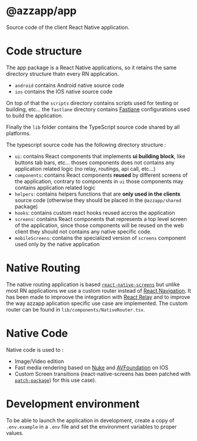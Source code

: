 # @azzapp/app

Source code of the client React Native application.

# Code structure

The app package is a React Native applications, so it retains the same directory structure thatn every RN application.

- `android` contains Android native source code
- `ios` contains the IOS native source code

On top of that the `scripts` directory contains scripts used for testing or building, etc... the `fastlane` directory contains [Fastlane](https://fastlane.tools/) configurations used to build the application.

Finally the `lib` folder contains the TypeScript source code shared by all platforms. 

The typescript source code has the following directory structure : 
- `ui`: contains React components that implements **ui building block**, like buttons tab bars, etc... thoses components does not contains any application related logic (no relay, routings, api call, etc...)
- `components`: contains React components **reused** by different screens of the application, contrary to components in `ui` those components may contains application related logic
- `helpers`: contains helpers functions that are **only used in the clients** source code (otherwise they should be placed in the `@azzapp/shared` package)
- `hooks`: contains custom react hooks reused accros the application
- `screens`: contains React components that represents a top level screen of the application, since those components will be reused on the web client they should not contains any native specific code.
- `mobileScreens`: contains the specialized version of `screens` component used only by the native application


# Native Routing

The native routing application is based [`react-native-screens`](https://github.com/software-mansion/react-native-screens) but unlike most RN applications we use a custom router instead of [React Navigation](https://reactnavigation.org/). It has been made to improove the integration with [React Relay](https://relay.dev/) and to improve the way azzapp aplication specific use case are implemented.
The custom router can be found in `lib/components/NativeRouter.tsx`.

# Native Code

Native code is used to : 
- Image/Video edition 
- Fast media rendering based on [Nuke](https://github.com/kean/Nuke) and [AVFoundation](https://developer.apple.com/av-foundation/) on IOS
- Custom Screen transitions (react-native-screens has been patched with [`patch-package`](https://www.npmjs.com/package/patch-package)) for this use case).


# Development environment

To be able to launch the application in development, create a copy of `.env.example` in a `.env` file and set the environment variables to proper values.